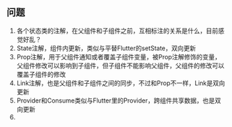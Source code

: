## 问题
1. 各个状态类的注解，在父组件和子组件之前，互相标注的关系是什么，目前感觉好乱？
2. State注解，组件内更新，类似与平替Flutter的setState，双向更新
3. Prop注解，用于父组件通知或者覆盖子组件变量，被Prop注解修饰的变量，父组件修改可以影响到子组件，但子组件不能影响父组件，父组件的修改可以覆盖子组件的修改
4. Link注解，也是父组件和子组件之间的同步，不过和Prop不一样，Link是双向更新
5. Provider和Consume类似与Flutter里的Provider，跨组件共享数据，也是双向更新
6. 